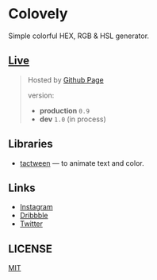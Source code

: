 # Colovely
Simple colorful HEX, RGB & HSL generator.

## [Live](http://colovely.nofach.com/ "nofach.com")
> Hosted by [Github Page](https://pages.github.com/ "Github Page")
>
> version:
> - **production** `0.9`
> - **dev** `1.0` (in process)

## Libraries
 - [tactween](https://github.com/nof1000/tactween "tactween") — to animate text and color.

## Links
 - [Instagram](https://www.instagram.com/elnofa/)
 - [Dribbble](https://dribbble.com/nof1000)
 - [Twitter](https://twitter.com/nof1000)

## LICENSE
[MIT](./LICENSE "The MIT License")

